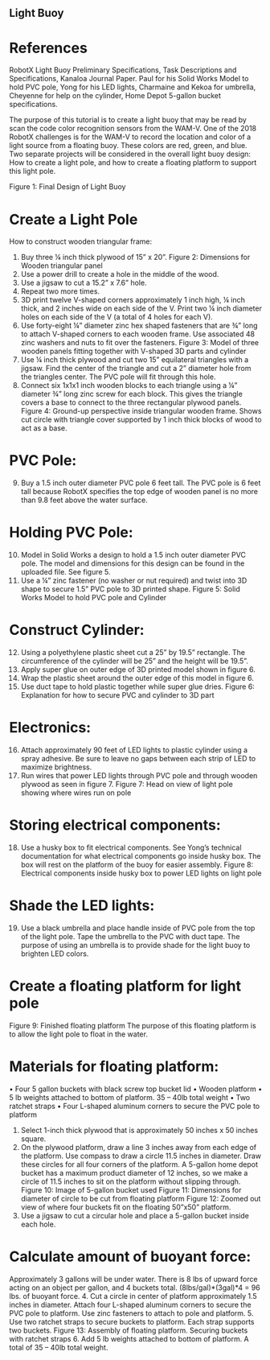 ## Light Buoy

# References
RobotX
Light Buoy Preliminary Specifications, 
Task Descriptions and Specifications, 
Kanaloa Journal Paper. 
Paul for his Solid Works Model to hold PVC pole,
Yong for his LED lights,
Charmaine and Kekoa for umbrella,
Cheyenne for help on the cylinder,
Home Depot 5-gallon bucket specifications.

The purpose of this tutorial is to create a light buoy that may be read by scan the
code color recognition sensors from the WAM-V. One of the 2018 RobotX challenges
is for the WAM-V to record the location and color of a light source from a floating
buoy. These colors are red, green, and blue. Two separate projects will be
considered in the overall light buoy design: How to create a light pole, and how to
create a floating platform to support this light pole.

Figure 1: Final Design of Light Buoy
# Create a Light Pole
How to construct wooden triangular frame:

1. Buy three ¼ inch thick plywood of 15” x 20”.
Figure 2: Dimensions for Wooden triangular panel
2. Use a power drill to create a hole in the middle of the wood.
3. Use a jigsaw to cut a 15.2” x 7.6” hole.
4. Repeat two more times.
5. 3D print twelve V-shaped corners approximately 1 inch high, ¼ inch thick, and 2
inches wide on each side of the V. Print two ¼ inch diameter holes on each side of
the V (a total of 4 holes for each V).
6. Use forty-eight ¼” diameter zinc hex shaped fasteners that are ¾” long to attach
V-shaped corners to each wooden frame. Use associated 48 zinc washers and nuts to
fit over the fasteners.
Figure 3: Model of three wooden panels fitting together with V-shaped 3D parts and
cylinder
7. Use ¼ inch thick plywood and cut two 15” equilateral triangles with a jigsaw. Find
the center of the triangle and cut a 2” diameter hole from the triangles center. The
PVC pole will fit through this hole.
8. Connect six 1x1x1 inch wooden blocks to each triangle using a ¼” diameter ¾”
long zinc screw for each block. This gives the triangle covers a base to connect to
the three rectangular plywood panels.
Figure 4: Ground-up perspective inside triangular wooden frame. Shows cut circle
with triangle cover supported by 1 inch thick blocks of wood to act as a base.
# PVC Pole:
9. Buy a 1.5 inch outer diameter PVC pole 6 feet tall. The PVC pole is 6 feet tall
because RobotX specifies the top edge of wooden panel is no more than 9.8 feet
above the water surface.
# Holding PVC Pole:
10. Model in Solid Works a design to hold a 1.5 inch outer diameter PVC pole. The
model and dimensions for this design can be found in the uploaded file. See figure 5.
11. Use a ¼” zinc fastener (no washer or nut required) and twist into 3D shape to
secure 1.5” PVC pole to 3D printed shape.
Figure 5: Solid Works Model to hold PVC pole and Cylinder
# Construct Cylinder:
12. Using a polyethylene plastic sheet cut a 25” by 19.5” rectangle. The
circumference of the cylinder will be 25” and the height will be 19.5”.
13. Apply super glue on outer edge of 3D printed model shown in figure 6.
14. Wrap the plastic sheet around the outer edge of this model in figure 6.
15. Use duct tape to hold plastic together while super glue dries.
Figure 6: Explanation for how to secure PVC and cylinder to 3D part
# Electronics:
16. Attach approximately 90 feet of LED lights to plastic cylinder using a spray
adhesive. Be sure to leave no gaps between each strip of LED to maximize
brightness.
17. Run wires that power LED lights through PVC pole and through wooden
plywood as seen in figure 7.
Figure 7: Head on view of light pole showing where wires run on pole
# Storing electrical components:
18. Use a husky box to fit electrical components. See Yong’s technical documentation
for what electrical components go inside husky box. The box will rest on the
platform of the buoy for easier assembly.
Figure 8: Electrical components inside husky box to power LED lights on light pole
# Shade the LED lights:
19. Use a black umbrella and place handle inside of PVC pole from the top of the
light pole. Tape the umbrella to the PVC with duct tape. The purpose of using an
umbrella is to provide shade for the light buoy to brighten LED colors.
# Create a floating platform for light pole
Figure 9: Finished floating platform
The purpose of this floating platform is to allow the light pole to float in the water.
# Materials for floating platform:
• Four 5 gallon buckets with black screw top bucket lid
• Wooden platform
• 5 lb weights attached to bottom of platform. 35 – 40lb total weight
• Two ratchet straps
• Four L-shaped aluminum corners to secure the PVC pole to platform
1. Select 1-inch thick plywood that is approximately 50 inches x 50 inches square.
2. On the plywood platform, draw a line 3 inches away from each edge of the
platform. Use compass to draw a circle 11.5 inches in diameter. Draw these circles
for all four corners of the platform. A 5-gallon home depot bucket has a maximum
product diameter of 12 inches, so we make a circle of 11.5 inches to sit on the
platform without slipping through.
Figure 10: Image of 5-gallon bucket used
Figure 11: Dimensions for diameter of circle to be cut from floating platform
Figure 12: Zoomed out view of where four buckets fit on the floating 50”x50”
platform.
3. Use a jigsaw to cut a circular hole and place a 5-gallon bucket inside each hole.
# Calculate amount of buoyant force:
Approximately 3 gallons will be under water. There is 8 lbs of upward force acting
on an object per gallon, and 4 buckets total. (8lbs/gal)*(3gal)*4 = 96 lbs. of buoyant
force.
4. Cut a circle in center of platform approximately 1.5 inches in diameter.
Attach four L-shaped aluminum corners to secure the PVC pole to platform. Use zinc
fasteners to attach to pole and platform.
5. Use two ratchet straps to secure buckets to platform. Each strap supports two
buckets.
Figure 13: Assembly of floating platform. Securing buckets with ratchet straps
6. Add 5 lb weights attached to bottom of platform. A total of 35 – 40lb total weight.
